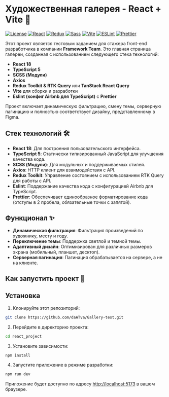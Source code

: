 # Художественная галерея - React + Vite 🎨

[![License](https://img.shields.io/badge/license-MIT-blue.svg)](LICENSE)
[![React](https://img.shields.io/badge/react-%2320232a.svg?style=for-the-badge&logo=react&logoColor=%2361DAFB)](https://reactjs.org/)
[![Redux](https://img.shields.io/badge/redux-%23593d88.svg?style=for-the-badge&logo=redux&logoColor=white)](https://redux.js.org/)
[![Sass](https://img.shields.io/badge/Sass-CC6699?style=for-the-badge&logo=sass&logoColor=white)](https://sass-lang.com/)
[![Vite](https://img.shields.io/badge/vite-B73BFE?style=for-the-badge&logo=vite&logoColor=FFD62E)](https://vitejs.dev/)
[![ESLint](https://img.shields.io/badge/ESLint-4B32C3?style=for-the-badge&logo=eslint&logoColor=white)](https://eslint.org/)
[![Prettier](https://img.shields.io/badge/prettier-F7B93E?style=for-the-badge&logo=prettier&logoColor=black)](https://prettier.io/)

Этот проект является тестовым заданием для стажера front-end разработчика в компании **Framework Team**. Это главная страница галереи, созданная с использованием следующего стека технологий:

- **React 18**
- **TypeScript 5**
- **SCSS (Модули)**
- **Axios**
- **Redux Toolkit & RTK Query** или **TanStack React Query**
- **Vite** для сборки и разработки
- **Eslint (конфиг Airbnb для TypeScript)** с **Prettier**

Проект включает динамическую фильтрацию, смену темы, серверную пагинацию и полностью соответствует дизайну, представленному в Figma.

## Стек технологий 🛠️

- **React 18**: Для построения пользовательского интерфейса.
- **TypeScript 5**: Статически типизированный JavaScript для улучшения качества кода.
- **SCSS (Модули)**: Для модульных и поддерживаемых стилей.
- **Axios**: HTTP клиент для взаимодействия с API.
- **Redux Toolkit**: Управление состоянием с использованием RTK Query для работы с API.
- **Eslint**: Поддержание качества кода с конфигурацией Airbnb для TypeScript.
- **Prettier**: Обеспечивает единообразное форматирование кода (отступы в 2 пробела, обязательные точки с запятой).

## Функционал ✨

- **Динамическая фильтрация**: Фильтрация произведений по художнику, месту и году.
- **Переключение темы**: Поддержка светлой и темной темы.
- **Адаптивный дизайн**: Оптимизирован для различных размеров экрана (мобильный, планшет, десктоп).
- **Серверная пагинация**: Пагинация обрабатывается на сервере, а не на клиенте.

## Как запустить проект 🚀

## Установка

1. Клонируйте этот репозиторий:

```bash
git clone https://github.com/daATva/Gallery-test.git
```

2. Перейдите в директорию проекта:

```bash
cd react_project
```

3. Установите зависимости:

```bash
npm install
```

4. Запустите приложение в режиме разработки:

```bash
npm run dev
```

Приложение будет доступно по адресу [http://localhost:5173](http://localhost:5173) в вашем браузере.
